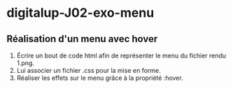 # digitalup-J02-exo-menu
  

## Réalisation d'un menu avec hover 

1. Écrire un bout de code html afin de représenter le menu du fichier rendu 1.png.
2. Lui associer un fichier .css pour la mise en forme.
3. Réaliser les effets sur le menu grâce à la propriété :hover.
   